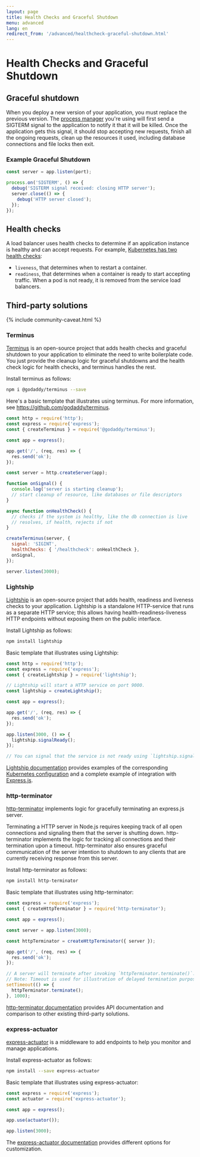 ```yaml
---
layout: page
title: Health Checks and Graceful Shutdown
menu: advanced
lang: en
redirect_from: '/advanced/healthcheck-graceful-shutdown.html'
---
```


# Health Checks and Graceful Shutdown

## Graceful shutdown

When you deploy a new version of your application, you must replace the previous version. The [process manager](pm.html) you're using will first send a SIGTERM signal to the application to notify it that it will be killed. Once the application gets this signal, it should stop accepting new requests, finish all the ongoing requests, clean up the resources it used, including database connections and file locks then exit.

### Example Graceful Shutdown

```js
const server = app.listen(port);

process.on('SIGTERM', () => {
  debug('SIGTERM signal received: closing HTTP server');
  server.close(() => {
    debug('HTTP server closed');
  });
});
```

## Health checks

A load balancer uses health checks to determine if an application instance is healthy and can accept requests. For example, [Kubernetes has two health checks](https://kubernetes.io/docs/tasks/configure-pod-container/configure-liveness-readiness-probes/):

- `liveness`, that determines when to restart a container.
- `readiness`, that determines when a container is ready to start accepting traffic. When a pod is not ready, it is removed from the service load balancers.

## Third-party solutions

{% include community-caveat.html %}

### Terminus

[Terminus](https://github.com/godaddy/terminus) is an open-source project that adds health checks and graceful shutdown to your application to eliminate the need to write boilerplate code. You just provide the cleanup logic for graceful shutdowns and the health check logic for health checks, and terminus handles the rest.

Install terminus as follows:

```sh
npm i @godaddy/terminus --save
```

Here's a basic template that illustrates using terminus. For more information, see <https://github.com/godaddy/terminus>.

```js
const http = require('http');
const express = require('express');
const { createTerminus } = require('@godaddy/terminus');

const app = express();

app.get('/', (req, res) => {
  res.send('ok');
});

const server = http.createServer(app);

function onSignal() {
  console.log('server is starting cleanup');
  // start cleanup of resource, like databases or file descriptors
}

async function onHealthCheck() {
  // checks if the system is healthy, like the db connection is live
  // resolves, if health, rejects if not
}

createTerminus(server, {
  signal: 'SIGINT',
  healthChecks: { '/healthcheck': onHealthCheck },
  onSignal,
});

server.listen(3000);
```

### Lightship

[Lightship](https://github.com/gajus/lightship) is an open-source project that adds health, readiness and liveness checks to your application. Lightship is a standalone HTTP-service that runs as a separate HTTP service; this allows having health-readiness-liveness HTTP endpoints without exposing them on the public interface.

Install Lightship as follows:

```sh
npm install lightship

```

Basic template that illustrates using Lightship:

```js
const http = require('http');
const express = require('express');
const { createLightship } = require('lightship');

// Lightship will start a HTTP service on port 9000.
const lightship = createLightship();

const app = express();

app.get('/', (req, res) => {
  res.send('ok');
});

app.listen(3000, () => {
  lightship.signalReady();
});

// You can signal that the service is not ready using `lightship.signalNotReady()`.
```

[Lightship documentation](https://github.com/gajus/lightship) provides examples of the corresponding [Kubernetes configuration](https://github.com/gajus/lightship#lightship-usage-kubernetes-container-probe-configuration) and a complete example of integration with [Express.js](https://github.com/gajus/lightship#using-with-expressjs).

### http-terminator

[http-terminator](https://github.com/gajus/http-terminator) implements logic for gracefully terminating an express.js server.

Terminating a HTTP server in Node.js requires keeping track of all open connections and signaling them that the server is shutting down. http-terminator implements the logic for tracking all connections and their termination upon a timeout. http-terminator also ensures graceful communication of the server intention to shutdown to any clients that are currently receiving response from this server.

Install http-terminator as follows:

```sh
npm install http-terminator

```

Basic template that illustrates using http-terminator:

```js
const express = require('express');
const { createHttpTerminator } = require('http-terminator');

const app = express();

const server = app.listen(3000);

const httpTerminator = createHttpTerminator({ server });

app.get('/', (req, res) => {
  res.send('ok');
});

// A server will terminate after invoking `httpTerminator.terminate()`.
// Note: Timeout is used for illustration of delayed termination purposes only.
setTimeout(() => {
  httpTerminator.terminate();
}, 1000);
```

[http-terminator documentation](https://github.com/gajus/http-terminator) provides API documentation and comparison to other existing third-party solutions.

### express-actuator

[express-actuator](https://github.com/rcruzper/express-actuator) is a middleware to add endpoints to help you monitor and manage applications.

Install express-actuator as follows:

```sh
npm install --save express-actuator
```

Basic template that illustrates using express-actuator:

```js
const express = require('express');
const actuator = require('express-actuator');

const app = express();

app.use(actuator());

app.listen(3000);
```

The [express-actuator documentation](https://github.com/rcruzper/express-actuator) provides different options for customization.
